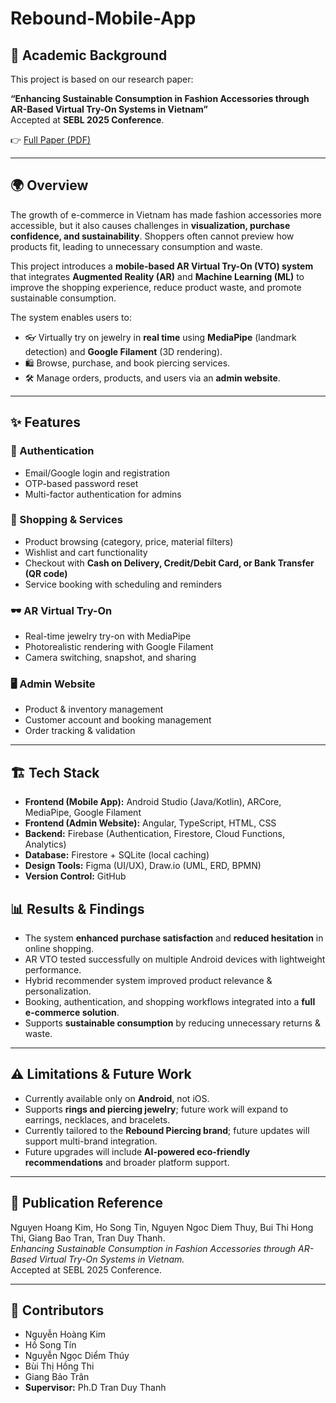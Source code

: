 # Rebound-Mobile-App  

## 📄 Academic Background  
This project is based on our research paper:  

**“Enhancing Sustainable Consumption in Fashion Accessories through AR-Based Virtual Try-On Systems in Vietnam”**  
Accepted at **SEBL 2025 Conference**.  

👉 [Full Paper (PDF)](docs/SEBL2025_FULLPAPER.pdf)  

---

## 🌍 Overview  
The growth of e-commerce in Vietnam has made fashion accessories more accessible, but it also causes challenges in **visualization, purchase confidence, and sustainability**. Shoppers often cannot preview how products fit, leading to unnecessary consumption and waste.  

This project introduces a **mobile-based AR Virtual Try-On (VTO) system** that integrates **Augmented Reality (AR)** and **Machine Learning (ML)** to improve the shopping experience, reduce product waste, and promote sustainable consumption.  

The system enables users to:  
- 👓 Virtually try on jewelry in **real time** using **MediaPipe** (landmark detection) and **Google Filament** (3D rendering).  
- 🛍️ Browse, purchase, and book piercing services.  
- 🛠️ Manage orders, products, and users via an **admin website**.  

---

## ✨ Features  

### 🔑 Authentication  
- Email/Google login and registration  
- OTP-based password reset  
- Multi-factor authentication for admins  

### 🛒 Shopping & Services  
- Product browsing (category, price, material filters)  
- Wishlist and cart functionality  
- Checkout with **Cash on Delivery, Credit/Debit Card, or Bank Transfer (QR code)**  
- Service booking with scheduling and reminders  

### 🕶️ AR Virtual Try-On  
- Real-time jewelry try-on with MediaPipe  
- Photorealistic rendering with Google Filament  
- Camera switching, snapshot, and sharing  

### 🖥️ Admin Website  
- Product & inventory management  
- Customer account and booking management  
- Order tracking & validation  

---

## 🏗️ Tech Stack  

- **Frontend (Mobile App):** Android Studio (Java/Kotlin), ARCore, MediaPipe, Google Filament  
- **Frontend (Admin Website):** Angular, TypeScript, HTML, CSS  
- **Backend:** Firebase (Authentication, Firestore, Cloud Functions, Analytics)  
- **Database:** Firestore + SQLite (local caching)  
- **Design Tools:** Figma (UI/UX), Draw.io (UML, ERD, BPMN)  
- **Version Control:** GitHub  

## 📊 Results & Findings  

- The system **enhanced purchase satisfaction** and **reduced hesitation** in online shopping.  
- AR VTO tested successfully on multiple Android devices with lightweight performance.  
- Hybrid recommender system improved product relevance & personalization.  
- Booking, authentication, and shopping workflows integrated into a **full e-commerce solution**.  
- Supports **sustainable consumption** by reducing unnecessary returns & waste.  

---

## ⚠️ Limitations & Future Work  

- Currently available only on **Android**, not iOS.  
- Supports **rings and piercing jewelry**; future work will expand to earrings, necklaces, and bracelets.  
- Currently tailored to the **Rebound Piercing brand**; future updates will support multi-brand integration.  
- Future upgrades will include **AI-powered eco-friendly recommendations** and broader platform support.  

---

## 📌 Publication Reference  

Nguyen Hoang Kim, Ho Song Tin, Nguyen Ngoc Diem Thuy, Bui Thi Hong Thi, Giang Bao Tran, Tran Duy Thanh.  
*Enhancing Sustainable Consumption in Fashion Accessories through AR-Based Virtual Try-On Systems in Vietnam.*  
Accepted at SEBL 2025 Conference.  

---

## 👥 Contributors  

- Nguyễn Hoàng Kim  
- Hồ Song Tín  
- Nguyễn Ngọc Diểm Thúy  
- Bùi Thị Hồng Thi  
- Giang Bảo Trân  
- **Supervisor:** Ph.D Tran Duy Thanh  


